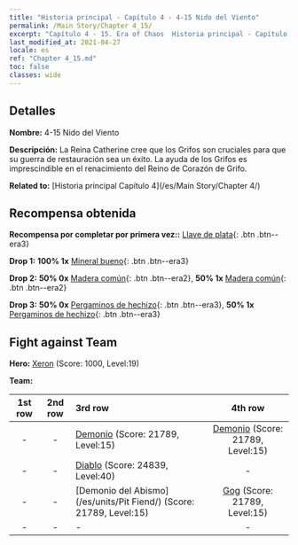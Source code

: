 ```yaml
---
title: "Historia principal - Capítulo 4 - 4-15 Nido del Viento"
permalink: /Main Story/Chapter 4_15/
excerpt: "Capítulo 4 - 15. Era of Chaos  Historia principal - Capítulo 4_15. 4-15 Nido del Viento"
last_modified_at: 2021-04-27
locale: es
ref: "Chapter 4_15.md"
toc: false
classes: wide
---
```


## Detalles

 **Nombre:** 4-15 Nido del Viento

 **Descripción:** La Reina Catherine cree que los Grifos son cruciales para que su guerra de restauración sea un éxito. La ayuda de los Grifos es imprescindible en el renacimiento del Reino de Corazón de Grifo.

 **Related to:** [Historia principal Capítulo 4](/es/Main Story/Chapter 4/)

## Recompensa obtenida

 **Recompensa por completar por primera vez::** [Llave de plata](/ItemsES/con_693/){: .btn .btn--era3}

 **Drop 1:** **100% 1x** [Mineral bueno](/ItemsES/mat_12/){: .btn .btn--era3}

 **Drop 2:** **50% 0x** [Madera común](/ItemsES/mat_7/){: .btn .btn--era2}, **50% 1x** [Madera común](/ItemsES/mat_7/){: .btn .btn--era2}

 **Drop 3:** **50% 0x** [Pergaminos de hechizo](/ItemsES/con_694/){: .btn .btn--era3}, **50% 1x** [Pergaminos de hechizo](/ItemsES/con_694/){: .btn .btn--era3}


## Fight against Team
 **Hero:** [Xeron](/es/heroes/Xeron/) (Score: 1000, Level:19)

 **Team:**


  | 1st row | 2nd row | 3rd row | 4th row |
  |:----:|:----:|:----|:----:|
  | - | - | [Demonio](/es/units/Demon/) (Score: 21789, Level:15)  | [Demonio](/es/units/Demon/) (Score: 21789, Level:15)  |
  | - | - | [Diablo](/es/units/Devil/) (Score: 24839, Level:40)  | - |
  | - | - | [Demonio del Abismo](/es/units/Pit Fiend/) (Score: 21789, Level:15)  | [Gog](/es/units/Gog/) (Score: 21789, Level:15)  |
  | - | - | - | - |



